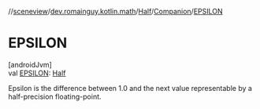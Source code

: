 //[sceneview](../../../../index.md)/[dev.romainguy.kotlin.math](../../index.md)/[Half](../index.md)/[Companion](index.md)/[EPSILON](-e-p-s-i-l-o-n.md)

# EPSILON

[androidJvm]\
val [EPSILON](-e-p-s-i-l-o-n.md): [Half](../index.md)

Epsilon is the difference between 1.0 and the next value representable by a half-precision floating-point.
